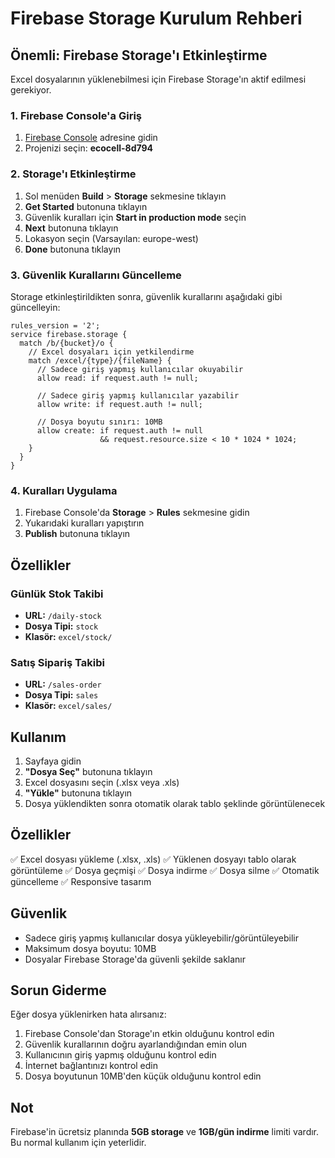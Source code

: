 # Firebase Storage Kurulum Rehberi

## Önemli: Firebase Storage'ı Etkinleştirme

Excel dosyalarının yüklenebilmesi için Firebase Storage'ın aktif edilmesi gerekiyor.

### 1. Firebase Console'a Giriş

1. [Firebase Console](https://console.firebase.google.com/) adresine gidin
2. Projenizi seçin: **ecocell-8d794**

### 2. Storage'ı Etkinleştirme

1. Sol menüden **Build** > **Storage** sekmesine tıklayın
2. **Get Started** butonuna tıklayın
3. Güvenlik kuralları için **Start in production mode** seçin
4. **Next** butonuna tıklayın
5. Lokasyon seçin (Varsayılan: europe-west)
6. **Done** butonuna tıklayın

### 3. Güvenlik Kurallarını Güncelleme

Storage etkinleştirildikten sonra, güvenlik kurallarını aşağıdaki gibi güncelleyin:

```
rules_version = '2';
service firebase.storage {
  match /b/{bucket}/o {
    // Excel dosyaları için yetkilendirme
    match /excel/{type}/{fileName} {
      // Sadece giriş yapmış kullanıcılar okuyabilir
      allow read: if request.auth != null;
      
      // Sadece giriş yapmış kullanıcılar yazabilir
      allow write: if request.auth != null;
      
      // Dosya boyutu sınırı: 10MB
      allow create: if request.auth != null 
                    && request.resource.size < 10 * 1024 * 1024;
    }
  }
}
```

### 4. Kuralları Uygulama

1. Firebase Console'da **Storage** > **Rules** sekmesine gidin
2. Yukarıdaki kuralları yapıştırın
3. **Publish** butonuna tıklayın

## Özellikler

### Günlük Stok Takibi
- **URL:** `/daily-stock`
- **Dosya Tipi:** `stock`
- **Klasör:** `excel/stock/`

### Satış Sipariş Takibi
- **URL:** `/sales-order`
- **Dosya Tipi:** `sales`
- **Klasör:** `excel/sales/`

## Kullanım

1. Sayfaya gidin
2. **"Dosya Seç"** butonuna tıklayın
3. Excel dosyasını seçin (.xlsx veya .xls)
4. **"Yükle"** butonuna tıklayın
5. Dosya yüklendikten sonra otomatik olarak tablo şeklinde görüntülenecek

## Özellikler

✅ Excel dosyası yükleme (.xlsx, .xls)
✅ Yüklenen dosyayı tablo olarak görüntüleme
✅ Dosya geçmişi
✅ Dosya indirme
✅ Dosya silme
✅ Otomatik güncelleme
✅ Responsive tasarım

## Güvenlik

- Sadece giriş yapmış kullanıcılar dosya yükleyebilir/görüntüleyebilir
- Maksimum dosya boyutu: 10MB
- Dosyalar Firebase Storage'da güvenli şekilde saklanır

## Sorun Giderme

Eğer dosya yüklenirken hata alırsanız:

1. Firebase Console'dan Storage'ın etkin olduğunu kontrol edin
2. Güvenlik kurallarının doğru ayarlandığından emin olun
3. Kullanıcının giriş yapmış olduğunu kontrol edin
4. İnternet bağlantınızı kontrol edin
5. Dosya boyutunun 10MB'den küçük olduğunu kontrol edin

## Not

Firebase'in ücretsiz planında **5GB storage** ve **1GB/gün indirme** limiti vardır. Bu normal kullanım için yeterlidir.
